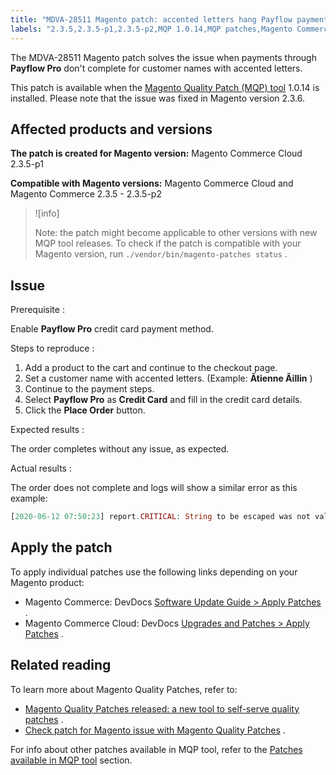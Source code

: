 ```yaml
---
title: "MDVA-28511 Magento patch: accented letters hang Payflow payments"
labels: "2.3.5,2.3.5-p1,2.3.5-p2,MQP 1.0.14,MQP patches,Magento Commerce,Magento Commerce Cloud,Magento Quality Patches,PayFlow Pro,accented letters,customer name,payment"
---
```


The MDVA-28511 Magento patch solves the issue when payments through **Payflow Pro** don't complete for customer names with accented letters.

This patch is available when the [Magento Quality Patch (MQP) tool](https://devdocs.magento.com/guides/v2.4/comp-mgr/patching.html#mqp) 1.0.14 is installed. Please note that the issue was fixed in Magento version 2.3.6.

## Affected products and versions

 **The patch is created for Magento version:** Magento Commerce Cloud 2.3.5-p1

 **Compatible with Magento versions:** Magento Commerce Cloud and Magento Commerce 2.3.5 - 2.3.5-p2

>![info]
>
>Note: the patch might become applicable to other versions with new MQP tool releases. To check if the patch is compatible with your Magento version, run `./vendor/bin/magento-patches status` .

## Issue

 <span class="wysiwyg-underline">Prerequisite</span> :

Enable **Payflow Pro** credit card payment method.

 <span class="wysiwyg-underline">Steps to reproduce</span> :

1. Add a product to the cart and continue to the checkout page.
1. Set a customer name with accented letters. (Example: **Ãtienne Ãillin** )
1. Continue to the payment steps.
1. Select **Payflow Pro** as **Credit Card** and fill in the credit card details.
1. Click the **Place Order** button.

 <span class="wysiwyg-underline">Expected results</span> :

The order completes without any issue, as expected.

 <span class="wysiwyg-underline">Actual results</span> :

The order does not complete and logs will show a similar error as this example:

```php
[2020-06-12 07:50:23] report.CRITICAL: String to be escaped was not valid UTF-8 or could not be converted: �?tienne �?illini [] []
```

 
## Apply the patch

To apply individual patches use the following links depending on your Magento product:

* Magento Commerce: DevDocs [Software Update Guide > Apply Patches](https://devdocs.magento.com/guides/v2.4/comp-mgr/patching.html) .
* Magento Commerce Cloud: DevDocs [Upgrades and Patches > Apply Patches](https://devdocs.magento.com/cloud/project/project-patch.html) .

## Related reading

To learn more about Magento Quality Patches, refer to:

* [Magento Quality Patches released: a new tool to self-serve quality patches](https://support.magento.com/hc/en-us/articles/360047139492) .
* [Check patch for Magento issue with Magento Quality Patches](https://support.magento.com/hc/en-us/articles/360047125252) .

For info about other patches available in MQP tool, refer to the [Patches available in MQP tool](https://support.magento.com/hc/en-us/sections/360010506631-Patches-available-in-MQP-tool-) section.